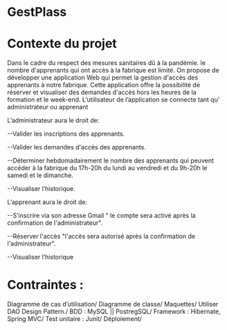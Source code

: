 # GestPlass



# Contexte du projet

Dans le cadre du respect des mesures sanitaires dû à la pandémie. le nombre d'apprenants qui ont accès à la fabrique est limité. On propose de développer une application Web qui permet la gestion d'accès des apprenants à notre fabrique. Cette application offre la possibilité de réserver et visualiser des demandes d'accès hors les heures de la formation et le week-end. L’utilisateur de l’application se connecte tant qu' administrateur ou apprenant

L’administrateur aura le droit de:

--Valider les inscriptions des apprenants.

--Valider les demandes d'accès des apprenants.

--Déterminer hebdomadairement le nombre des apprenants qui peuvent accéder à la fabrique du 17h-20h du lundi au vendredi et du 9h-20h le samedi et le dimanche.

--Visualiser l’historique.

L’apprenant aura le droit de:

--S’inscrire via son adresse Gmail " le compte sera activé après la confirmation de l'administrateur".

--Réserver l'accès "l'accès sera autorisé après la confirmation de l'administrateur".

--Visualiser l’historique
​

# Contraintes :

Diagramme de cas d’utilisation/
Diagramme de classe/
Maquettes/
Utiliser DAO Design Pattern./
BDD : MySQL || PostregSQL/
Framework : Hibernate, Spring MVC/
Test unitaire : Junit/
Déploiement/
